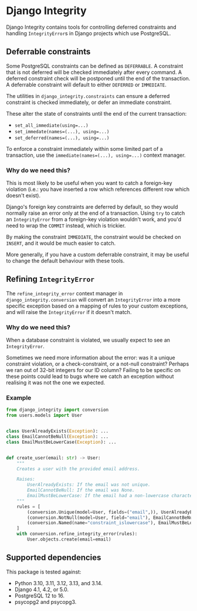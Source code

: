 # Django Integrity

Django Integrity contains tools for controlling deferred constraints
and handling `IntegrityError`s in Django projects which use PostgreSQL.

## Deferrable constraints

Some PostgreSQL constraints can be defined as `DEFERRABLE`.
A constraint that is not deferred will be checked immediately after every command.
A deferred constraint check will be postponed until the end of the transaction.
A deferrable constraint will default to either `DEFERRED` or `IMMEDIATE`.

The utilities in `django_integrity.constraints` can
ensure a deferred constraint is checked immediately,
or defer an immediate constraint.

These alter the state of constraints until the end of the current transaction:

- `set_all_immediate(using=...)`
- `set_immedate(names=(...), using=...)`
- `set_deferred(names=(...), using=...)`

To enforce a constraint immediately within some limited part of a transaction,
use the `immediate(names=(...), using=...)` context manager.

### Why do we need this?

This is most likely to be useful when you want to catch a foreign-key violation
(i.e.: you have inserted a row which references different row which doesn't exist).

Django's foreign key constraints are deferred by default,
so they would normally raise an error only at the end of a transaction.
Using `try` to catch an `IntegrityError` from a foreign-key violation wouldn't work,
and you'd need to wrap the `COMMIT` instead, which is trickier.

By making the constraint `IMMEDIATE`,
the constraint would be checked on `INSERT`,
and it would be much easier to catch.

More generally,
if you have a custom deferrable constraint,
it may be useful to change the default behaviour with these tools.

## Refining `IntegrityError`

The `refine_integrity_error` context manager in `django_integrity.conversion`
will convert an `IntegrityError` into a more specific exception
based on a mapping of rules to your custom exceptions,
and will raise the `IntegrityError` if it doesn't match.

### Why do we need this?

When a database constraint is violated,
we usually expect to see an `IntegrityError`.

Sometimes we need more information about the error:
was it a unique constraint violation, or a check-constraint, or a not-null constraint?
Perhaps we ran out of 32-bit integers for our ID column?
Failing to be specific on these points could lead to bugs
where we catch an exception without realising it was not the one we expected.

### Example

```python
from django_integrity import conversion
from users.models import User


class UserAlreadyExists(Exception): ...
class EmailCannotBeNull(Exception): ...
class EmailMustBeLowerCase(Exception): ...


def create_user(email: str) -> User:
    """
    Creates a user with the provided email address.

    Raises:
        UserAlreadyExists: If the email was not unique.
        EmailCannotBeNull: If the email was None.
        EmailMustBeLowerCase: If the email had a non-lowercase character.
    """
    rules = [
        (conversion.Unique(model=User, fields=("email",)), UserAlreadyExists),
        (conversion.NotNull(model=User, field="email"), EmailCannotBeNull),
        (conversion.Named(name="constraint_islowercase"), EmailMustBeLowerCase),
    ]
    with conversion.refine_integrity_error(rules):
        User.objects.create(email=email)
```

## Supported dependencies

This package is tested against:

- Python 3.10, 3.11, 3.12, 3.13, and 3.14.
- Django 4.1, 4.2, or 5.0.
- PostgreSQL 12 to 16.
- psycopg2 and psycopg3.

